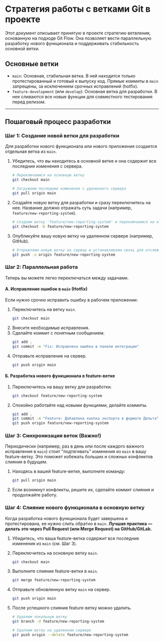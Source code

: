 # Стратегия работы с ветками Git в проекте

Этот документ описывает принятую в проекте стратегию ветвления, основанную на подходе Git Flow. Она позволяет вести параллельную разработку нового функционала и поддерживать стабильность основной ветки.

## Основные ветки

*   `main`: Основная, стабильная ветка. В ней находится только протестированный и готовый к выпуску код. Прямые коммиты в `main` запрещены, за исключением срочных исправлений (hotfix).
*   `feature-development` (или `develop`): Основная ветка для разработки. В нее сливаются все новые функции для совместного тестирования перед релизом.

---

## Пошаговый процесс разработки

### Шаг 1: Создание новой ветки для разработки

Для разработки нового функционала или нового приложения создается отдельная ветка из `main`.

1.  Убедитесь, что вы находитесь в основной ветке и она содержит все последние изменения с сервера.

    ```bash
    # Переключаемся на основную ветку
    git checkout main
    
    # Загружаем последние изменения с удаленного сервера
    git pull origin main
    ```

2.  Создайте новую ветку для разработки и сразу переключитесь на нее. Название должно отражать суть задачи (например, `feature/new-reporting-system`).

    ```bash
    # Создаем ветку 'feature/new-reporting-system' и переключаемся на нее
    git checkout -b feature/new-reporting-system
    ```

3.  Опубликуйте вашу новую ветку на удаленном сервере (например, GitHub).

    ```bash
    # Отправляем новую ветку на сервер и устанавливаем связь для отслеживания
    git push -u origin feature/new-reporting-system
    ```

### Шаг 2: Параллельная работа

Теперь вы можете легко переключаться между задачами.

#### А. Исправление ошибок в `main` (Hotfix)

Если нужно срочно исправить ошибку в рабочем приложении:

1.  Переключитесь на ветку `main`.
    ```bash
    git checkout main
    ```
2.  Внесите необходимые исправления.
3.  Сделайте коммит с понятным сообщением.
    ```bash
    git add .
    git commit -m "Fix: Исправлена ошибка в панели интеграции"
    ```
4.  Отправьте исправление на сервер.
    ```bash
    git push origin main
    ```

#### Б. Разработка нового функционала в feature-ветке

1.  Переключитесь на вашу ветку для разработки.
    ```bash
    git checkout feature/new-reporting-system
    ```
2.  Спокойно работайте над новыми функциями, делайте коммиты.
    ```bash
    git add .
    git commit -m "Feature: Добавлена кнопка экспорта в формате Дельта"
    git push origin feature/new-reporting-system
    ```

### Шаг 3: Синхронизация веток (Важно!)

Периодически (например, раз в день или после каждого важного исправления в `main`) стоит "подтягивать" изменения из `main` в вашу feature-ветку. Это поможет избежать больших и сложных конфликтов слияния в будущем.

1.  Находясь в вашей feature-ветке, выполните команду:
    ```bash
    git pull origin main
    ```
2.  Если возникнут конфликты, решите их, сделайте коммит слияния и продолжайте работу.

### Шаг 4: Слияние нового функционала в основную ветку

Когда разработка нового функционала будет завершена и протестирована, ее нужно слить обратно в `main`. **Лучшая практика — делать это через Pull Request (или Merge Request) на GitHub/GitLab.**

1.  Убедитесь, что ваша feature-ветка содержит все последние изменения из `main` (см. Шаг 3).

2.  Переключитесь на основную ветку `main`.
    ```bash
    git checkout main
    ```

3.  Выполните слияние feature-ветки в `main`.
    ```bash
    git merge feature/new-reporting-system
    ```

4.  Отправьте обновленную ветку `main` на сервер.
    ```bash
    git push origin main
    ```

5.  После успешного слияния feature-ветку можно удалить.
    ```bash
    # Удаляем локальную ветку
    git branch -d feature/new-reporting-system
    
    # Удаляем ветку на удаленном сервере
    git push origin --delete feature/new-reporting-system
    ```